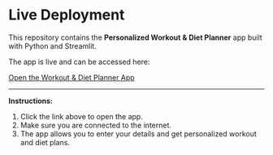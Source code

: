 # Live Deployment

This repository contains the **Personalized Workout & Diet Planner** app built with Python and Streamlit.

The app is live and can be accessed here:

[Open the Workout & Diet Planner App](https://share.streamlit.io/shreosmikundu/workout-diet-planner/main/app.py)

---

**Instructions:**  
1. Click the link above to open the app.  
2. Make sure you are connected to the internet.  
3. The app allows you to enter your details and get personalized workout and diet plans.
